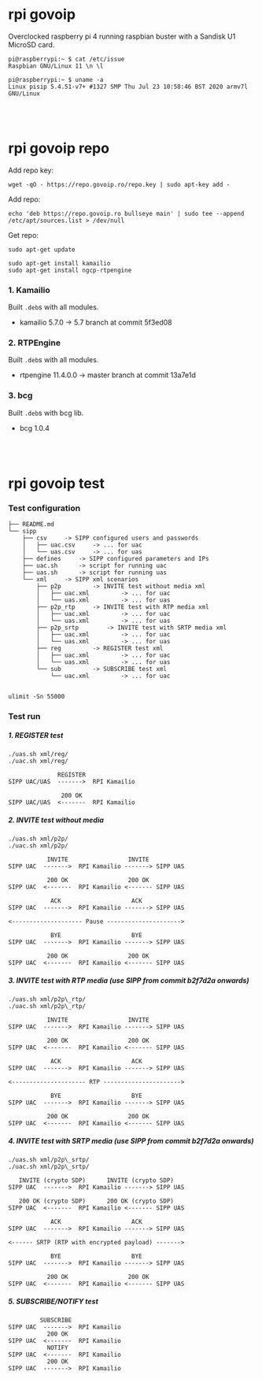 # rpi govoip
Overclocked raspberry pi 4 running raspbian buster with a Sandisk U1 MicroSD card.

```
pi@raspberrypi:~ $ cat /etc/issue
Raspbian GNU/Linux 11 \n \l
```

```
pi@raspberrypi:~ $ uname -a
Linux pisip 5.4.51-v7+ #1327 SMP Thu Jul 23 10:58:46 BST 2020 armv7l GNU/Linux
```

<br />
<br />

# rpi govoip repo
Add repo key:

```
wget -qO - https://repo.govoip.ro/repo.key | sudo apt-key add -
```

Add repo:

```
echo 'deb https://repo.govoip.ro bullseye main' | sudo tee --append /etc/apt/sources.list > /dev/null
```

Get repo:

```
sudo apt-get update

sudo apt-get install kamailio
sudo apt-get install ngcp-rtpengine
```


### 1. Kamailio
Built `.deb`s with all modules.

- kamailio 5.7.0 -> 5.7 branch at commit 5f3ed08


### 2. RTPEngine
Built `.deb`s with all modules.

- rtpengine 11.4.0.0 -> master branch at commit 13a7e1d


### 3. bcg
Built `.deb`s with bcg lib.

- bcg 1.0.4


<br />
<br />


# rpi govoip test

### Test configuration
```
├── README.md
└── sipp
    ├── csv		-> SIPP configured users and passwords
    │   ├── uac.csv		-> ... for uac
    │   └── uas.csv		-> ... for uas
    ├── defines		-> SIPP configured parameters and IPs
    ├── uac.sh		-> script for running uac
    ├── uas.sh		-> script for running uas
    └── xml		-> SIPP xml scenarios
        ├── p2p			-> INVITE test without media xml
        │   ├── uac.xml			-> ... for uac
        │   └── uas.xml			-> ... for uas
        ├── p2p_rtp		-> INVITE test with RTP media xml
        │   ├── uac.xml			-> ... for uac
        │   └── uas.xml			-> ... for uas
        ├── p2p_srtp		-> INVITE test with SRTP media xml
        │   ├── uac.xml			-> ... for uac
        │   └── uas.xml			-> ... for uas
        ├── reg			-> REGISTER test xml
        │   ├── uac.xml			-> ... for uac
        │   └── uas.xml			-> ... for uas
        └── sub			-> SUBSCRIBE test xml
            └── uac.xml			-> ... for uac


ulimit -Sn 55000
```


### Test run
##### 1. REGISTER test

```
./uas.sh xml/reg/
./uac.sh xml/reg/
```

```
              REGISTER
SIPP UAC/UAS  ------->  RPI Kamailio

               200 OK
SIPP UAC/UAS  <-------  RPI Kamailio
```


##### 2. INVITE test without media

```
./uas.sh xml/p2p/
./uac.sh xml/p2p/
```

```
           INVITE                 INVITE
SIPP UAC  ------->  RPI Kamailio -------> SIPP UAS

           200 OK                 200 OK
SIPP UAC  <-------  RPI Kamailio <------- SIPP UAS

            ACK                    ACK
SIPP UAC  ------->  RPI Kamailio -------> SIPP UAS

<-------------------- Pause --------------------->

            BYE                    BYE
SIPP UAC  ------->  RPI Kamailio -------> SIPP UAS

           200 OK                 200 OK
SIPP UAC  <-------  RPI Kamailio <------- SIPP UAS
```


##### 3. INVITE test with RTP media (use SIPP from commit b2f7d2a onwards)

```
./uas.sh xml/p2p\_rtp/
./uac.sh xml/p2p\_rtp/
```

```
           INVITE                 INVITE
SIPP UAC  ------->  RPI Kamailio -------> SIPP UAS

           200 OK                 200 OK
SIPP UAC  <-------  RPI Kamailio <------- SIPP UAS

            ACK                    ACK
SIPP UAC  ------->  RPI Kamailio -------> SIPP UAS

<--------------------- RTP ---------------------->

            BYE                    BYE
SIPP UAC  ------->  RPI Kamailio -------> SIPP UAS

           200 OK                 200 OK
SIPP UAC  <-------  RPI Kamailio <------- SIPP UAS
```


##### 4. INVITE test with SRTP media (use SIPP from commit b2f7d2a onwards)

```
./uas.sh xml/p2p\_srtp/
./uac.sh xml/p2p\_srtp/
```

```
   INVITE (crypto SDP)      INVITE (crypto SDP)
SIPP UAC  ------->  RPI Kamailio -------> SIPP UAS

   200 OK (crypto SDP)      200 OK (crypto SDP)
SIPP UAC  <-------  RPI Kamailio <------- SIPP UAS

            ACK                    ACK
SIPP UAC  ------->  RPI Kamailio -------> SIPP UAS

<------ SRTP (RTP with encrypted payload) ------->

            BYE                    BYE
SIPP UAC  ------->  RPI Kamailio -------> SIPP UAS

           200 OK                 200 OK
SIPP UAC  <-------  RPI Kamailio <------- SIPP UAS
```

##### 5. SUBSCRIBE/NOTIFY test
```
         SUBSCRIBE
SIPP UAC  ------->  RPI Kamailio
           200 OK
SIPP UAC  <-------  RPI Kamailio
           NOTIFY
SIPP UAC  <-------  RPI Kamailio
           200 OK
SIPP UAC  ------->  RPI Kamailio
```
